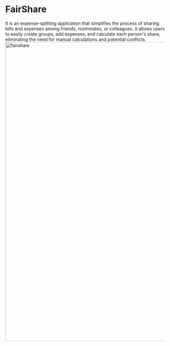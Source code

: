 
# FairShare<br>
It is an expense-splitting application that simplifies the process of sharing bills and expenses among friends, roommates, or colleagues. It allows users to easily create groups, add expenses, and calculate each person's share, eliminating the need for manual calculations and potential conflicts.
<img width="947" alt="fairshare" src="https://github.com/parul-saini/Fairshare_netlify/assets/97037135/4fefeb2c-b4d0-40ea-820e-8f7373e2534d">
